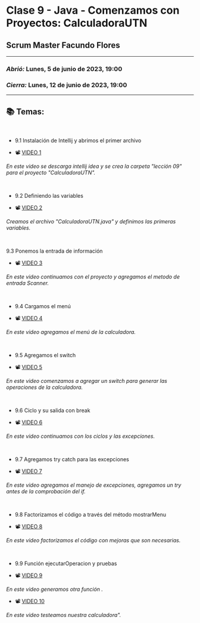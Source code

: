 # Clase 9 - Java - Comenzamos con Proyectos: CalculadoraUTN
## Scrum Master Facundo Flores

---

### *Abrió:* Lunes, 5 de junio de 2023, 19:00
### *Cierra:* Lunes, 12 de junio de 2023, 19:00

---

## 📚 Temas:

<br>

- 9.1 Instalación de Intellij y abrimos el primer archivo

- 📽 [VIDEO 1](https://frsrutneduar-my.sharepoint.com/personal/abetancud_frsr_utn_edu_ar/_layouts/15/stream.aspx?id=%2Fpersonal%2Fabetancud%5Ffrsr%5Futn%5Fedu%5Far%2FDocuments%2FJava%20Tercer%20Semestre%202023%2FClase%209%2FClase%209%20Parte%201%20Java%2Emp4&ga=1)

*En este video se descarga intellij idea y se crea la carpeta "lección 09" para el proyecto "CalculadoraUTN".*

<br>

- 9.2 Definiendo las variables

- 📽 [VIDEO 2](https://frsrutneduar-my.sharepoint.com/personal/abetancud_frsr_utn_edu_ar/_layouts/15/stream.aspx?id=%2Fpersonal%2Fabetancud%5Ffrsr%5Futn%5Fedu%5Far%2FDocuments%2FJava%20Tercer%20Semestre%202023%2FClase%209%2FClase%209%20Parte%202%20Java%2Emp4&ga=1)

*Creamos el archivo "CalculadoraUTN.java" y definimos las primeras variables.*

<br>

9.3 Ponemos la entrada de información

- 📽 [VIDEO 3](https://frsrutneduar-my.sharepoint.com/personal/abetancud_frsr_utn_edu_ar/_layouts/15/stream.aspx?id=%2Fpersonal%2Fabetancud%5Ffrsr%5Futn%5Fedu%5Far%2FDocuments%2FJava%20Tercer%20Semestre%202023%2FClase%209%2FClase%209%20Parte%203%20Java%2Emp4&ga=1)

*En este video continuamos con el proyecto y agregamos el metodo de entrada Scanner.*

<br>

- 9.4 Cargamos el menú

- 📽 [VIDEO 4](https://frsrutneduar-my.sharepoint.com/personal/abetancud_frsr_utn_edu_ar/_layouts/15/stream.aspx?id=%2Fpersonal%2Fabetancud%5Ffrsr%5Futn%5Fedu%5Far%2FDocuments%2FJava%20Tercer%20Semestre%202023%2FClase%209%2FClase%209%20Parte%204%20Java%2Emp4&ga=1)

*En este video agregamos el menú de la calculadora.*

<br>

- 9.5 Agregamos el switch

- 📽 [VIDEO 5](https://frsrutneduar-my.sharepoint.com/personal/abetancud_frsr_utn_edu_ar/_layouts/15/stream.aspx?id=%2Fpersonal%2Fabetancud%5Ffrsr%5Futn%5Fedu%5Far%2FDocuments%2FJava%20Tercer%20Semestre%202023%2FClase%209%2FClase%209%20Parte%205%20Java%2Emp4&ga=1)

*En este video comenzamos a agregar un switch para generar las operaciones de la calculadora.*

<br>

- 9.6 Ciclo y su salida con break

- 📽 [VIDEO 6](https://frsrutneduar-my.sharepoint.com/personal/abetancud_frsr_utn_edu_ar/_layouts/15/stream.aspx?id=%2Fpersonal%2Fabetancud%5Ffrsr%5Futn%5Fedu%5Far%2FDocuments%2FJava%20Tercer%20Semestre%202023%2FClase%209%2FClase%209%20Parte%206%20Java%2Emp4&ga=1)

*En este video continuamos con los ciclos y las excepciones.*

<br>

- 9.7 Agregamos try catch para las excepciones

- 📽 [VIDEO 7](https://frsrutneduar-my.sharepoint.com/personal/abetancud_frsr_utn_edu_ar/_layouts/15/stream.aspx?id=%2Fpersonal%2Fabetancud%5Ffrsr%5Futn%5Fedu%5Far%2FDocuments%2FJava%20Tercer%20Semestre%202023%2FClase%209%2FClase%209%20Parte%207%20Java%2Emp4&ga=1)

*En este video agregamos el manejo de excepciones, agregamos un try antes de la comprobación del if.*

<br>

- 9.8 Factorizamos el código a través del método mostrarMenu

- 📽 [VIDEO 8](https://frsrutneduar-my.sharepoint.com/personal/abetancud_frsr_utn_edu_ar/_layouts/15/stream.aspx?id=%2Fpersonal%2Fabetancud%5Ffrsr%5Futn%5Fedu%5Far%2FDocuments%2FJava%20Tercer%20Semestre%202023%2FClase%209%2FClase%209%20Parte%208%20Java%2Emp4&ga=1)

*En este video factorizamos el código con mejoras que son necesarias.*

<br>

- 9.9 Función ejecutarOperacion y pruebas

- 📽 [VIDEO 9](https://frsrutneduar-my.sharepoint.com/personal/abetancud_frsr_utn_edu_ar/_layouts/15/stream.aspx?id=%2Fpersonal%2Fabetancud%5Ffrsr%5Futn%5Fedu%5Far%2FDocuments%2FJava%20Tercer%20Semestre%202023%2FClase%209%2FClase%209%20Parte%209%20Java%2Emp4&ga=1)

*En este video generamos otra función .*

- 📽 [VIDEO 10](https://frsrutneduar-my.sharepoint.com/personal/abetancud_frsr_utn_edu_ar/_layouts/15/stream.aspx?id=%2Fpersonal%2Fabetancud%5Ffrsr%5Futn%5Fedu%5Far%2FDocuments%2FJava%20Tercer%20Semestre%202023%2FClase%209%2FClase%209%20Parte%2010%20Java%2Emp4&ga=1)

*En este video testeamos nuestra calculadora".*
